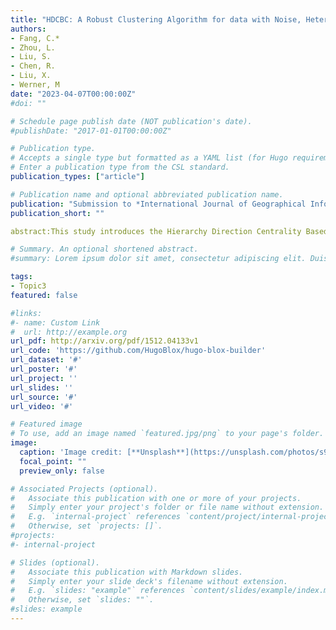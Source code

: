 ```yaml
---
title: "HDCBC: A Robust Clustering Algorithm for data with Noise, Heterogeneous Densities, and Weak Connectivity. (Under Review)"
authors:
- Fang, C.*
- Zhou, L.
- Liu, S.
- Chen, R.
- Liu, X.
- Werner, M
date: "2023-04-07T00:00:00Z"
#doi: ""

# Schedule page publish date (NOT publication's date).
#publishDate: "2017-01-01T00:00:00Z"

# Publication type.
# Accepts a single type but formatted as a YAML list (for Hugo requirements).
# Enter a publication type from the CSL standard.
publication_types: ["article"]

# Publication name and optional abbreviated publication name.
publication: "Submission to *International Journal of Geographical Information Science* **(Under Review)**"
publication_short: ""

abstract:This study introduces the Hierarchy Direction Centrality Based Clustering (HDCBC), a novel algorithm that integrates core point identiﬁcation and hierarchical clustering to address challenges of weak connectivity and heterogeneous density in spatial data analysis. HDCBC utilizes a Gaussian Mixture Model (GMM) for isolating edge points and noise, ensuring stability even under weak connectivity and heterogeneous densities. A unique feature of HDCBC is the Directional Connectivity Measure (DCM), which distinguishes internal from peripheral points, focusing on internal points to minimize the impact of weak connections, unlike conventional CDC methods that emphasize boundary creation. This approach is complemented by the use of k-nearest neighbors (KNNs) to mitigate the eﬀects of varying densities. HDCBC’s eﬀectiveness was validated against baseline methods across 16 synthetic datasets, including noise-enhanced versions, and further applied to ﬁve real-world datasets to demonstrate its adaptability in handling high-dimensional data. This paper details HDCBC’s operational aspects, presents comparative analyses, discusses hyperparameter inﬂuences, and explores future applications and limitations. The ﬁndings oﬀer signiﬁcant contributions to spatial data analysis, highlighting HDCBC’s robustness in noise management and its potential in various applications.

# Summary. An optional shortened abstract.
#summary: Lorem ipsum dolor sit amet, consectetur adipiscing elit. Duis posuere tellus ac convallis placerat. Proin tincidunt magna sed ex sollicitudin condimentum.

tags:
- Topic3
featured: false

#links:
#- name: Custom Link
#  url: http://example.org
url_pdf: http://arxiv.org/pdf/1512.04133v1
url_code: 'https://github.com/HugoBlox/hugo-blox-builder'
url_dataset: '#'
url_poster: '#'
url_project: ''
url_slides: ''
url_source: '#'
url_video: '#'

# Featured image
# To use, add an image named `featured.jpg/png` to your page's folder. 
image:
  caption: 'Image credit: [**Unsplash**](https://unsplash.com/photos/s9CC2SKySJM)'
  focal_point: ""
  preview_only: false

# Associated Projects (optional).
#   Associate this publication with one or more of your projects.
#   Simply enter your project's folder or file name without extension.
#   E.g. `internal-project` references `content/project/internal-project/index.md`.
#   Otherwise, set `projects: []`.
#projects:
#- internal-project

# Slides (optional).
#   Associate this publication with Markdown slides.
#   Simply enter your slide deck's filename without extension.
#   E.g. `slides: "example"` references `content/slides/example/index.md`.
#   Otherwise, set `slides: ""`.
#slides: example
---
```


